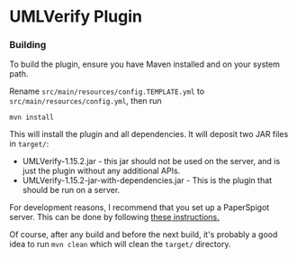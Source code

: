 # UMLVerify Plugin


### Building

To build the plugin, ensure you have Maven installed and on your system path.

Rename `src/main/resources/config.TEMPLATE.yml` to `src/main/resources/config.yml`, then run

```
mvn install
```

This will install the plugin and all dependencies. It will deposit two JAR files in `target/`:

- UMLVerify-1.15.2.jar - this jar should not be used on the server, and is just the plugin without any additional APIs.
- UMLVerify-1.15.2-jar-with-dependencies.jar - This is the plugin that should be run on a server.

For development reasons, I recommend that you set up a PaperSpigot server. This can be done by following [these instructions.](https://paper.readthedocs.io/en/latest/server/getting-started.html)

Of course, after any build and before the next build, it's probably a good idea to run `mvn clean` which will clean the `target/` directory.